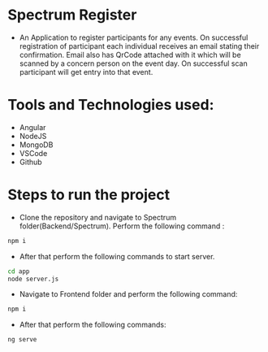 # Spectrum Register
- An Application to register participants for any events. On successful registration of participant each individual receives an email stating their confirmation. Email also has QrCode attached with it which will be scanned by a concern person on the event day. On successful scan participant will get entry into that event.

# Tools and Technologies used: 
- Angular
- NodeJS
- MongoDB
- VSCode
- Github


# Steps to run the project
- Clone the repository and navigate to Spectrum folder(Backend/Spectrum). Perform the following command :

```sh
npm i
```
- After that perform the following commands to start server.
```sh
cd app
node server.js
``` 
- Navigate to Frontend folder and perform the following command: 
```sh
npm i
```

- After that perform the following commands:
```sh
ng serve
``` 




